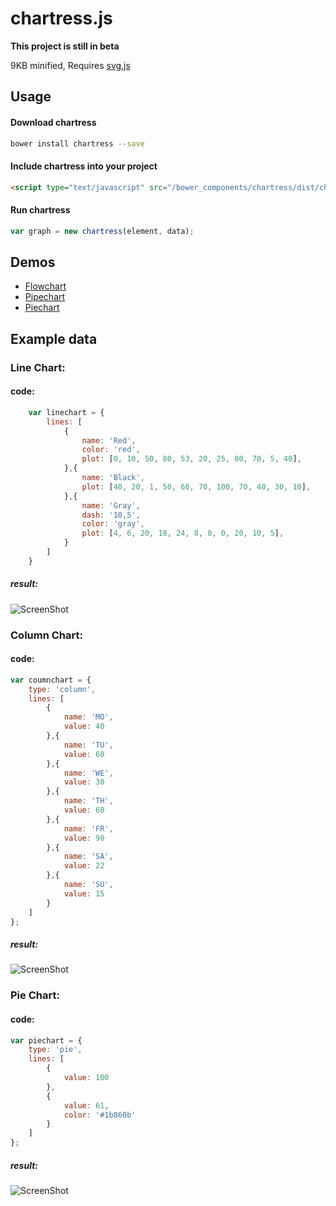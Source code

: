 # chartress.js
**This project is still in beta** 

9KB minified, Requires [svg.js](http://svgjs.com/)


## Usage

#### Download chartress
```bash
bower install chartress --save
```

#### Include chartress into your project 
```html
<script type="text/javascript" src="/bower_components/chartress/dist/chartress.min.js"></script>
```

#### Run chartress
```javascript
var graph = new chartress(element, data);
```

## Demos
- [Flowchart](http://codepen.io/jsnanigans/pen/dXNOXE)
- [Pipechart](http://codepen.io/jsnanigans/pen/XKMrYP)
- [Piechart](http://codepen.io/jsnanigans/pen/gMmYjr)


## Example data
### Line Chart:
#### code:
```javascript
	var linechart = {
		lines: [
			{
				name: 'Red',
				color: 'red',
				plot: [0, 10, 50, 80, 53, 20, 25, 80, 70, 5, 40],
			},{
				name: 'Black',
				plot: [40, 20, 1, 50, 60, 70, 100, 70, 40, 30, 10],
			},{
				name: 'Gray',
				dash: '10,5',
				color: 'gray',
				plot: [4, 6, 20, 18, 24, 8, 0, 0, 20, 10, 5],
			}
		]
	}
```
##### result:
![ScreenShot](https://raw.githubusercontent.com/jsnanigans/chartress/master/screenshots/line-chart.png)

### Column Chart:
#### code:
```javascript
var coumnchart = {
	type: 'column',
	lines: [
		{
			name: 'MO',
			value: 40 
		},{
			name: 'TU',
			value: 60
		},{
			name: 'WE',
			value: 30
		},{
			name: 'TH',
			value: 60
		},{
			name: 'FR',
			value: 90
		},{
			name: 'SA',
			value: 22
		},{
			name: 'SU',
			value: 15
		}
	]
};
```
##### result:
![ScreenShot](https://raw.githubusercontent.com/jsnanigans/chartress/master/screenshots/column-chart.png)

### Pie Chart:
#### code:
```javascript
var piechart = {
	type: 'pie',
	lines: [
		{
			value: 100
		},
		{
			value: 61,
			color: '#1b860b'
		}
	]
};
```
##### result:
![ScreenShot](https://raw.githubusercontent.com/jsnanigans/chartress/master/screenshots/pie-chart.png)

